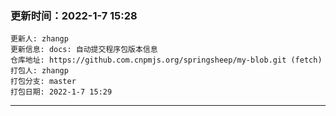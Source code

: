 <!--
 * @Descripttion: ----描述----
 * @version: 1.0
 * @Author: 张鹏
 * @Date: 2022-01-07 15:14:19
 * @LastEditors: 张鹏
 * @LastEditTime: 2022-01-07 15:29:14
-->

   ### 更新时间：2022-1-7 15:28
    更新人: zhangp
    更新信息: docs: 自动提交程序包版本信息
    仓库地址: https://github.com.cnpmjs.org/springsheep/my-blob.git (fetch)
    打包人: zhangp
    打包分支: master
    打包日期: 2022-1-7 15:29
    
*******************************************************************************
    